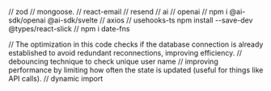 // zod // mongoose. // react-email // resend // ai // openai // npm i @ai-sdk/openai @ai-sdk/svelte // axios // usehooks-ts
npm install --save-dev @types/react-slick // npm i date-fns

// The optimization in this code checks if the database connection is already established to avoid redundant reconnections, improving efficiency.
// debouncing technique to check unique user name 
// improving performance by limiting how often the state is updated (useful for things like API calls).
// dynamic import




